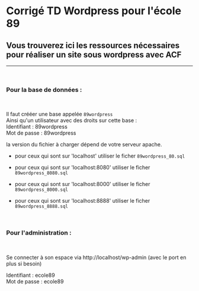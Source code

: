 # Corrigé TD Wordpress pour l'école 89
## Vous trouverez ici les ressources nécessaires pour réaliser un site sous wordpress avec ACF

---

<br />

### Pour la base de données :

<br />

Il faut crééer une base appelée <code>89wordpress</code><br />
Ainsi qu'un utilisateur avec des droits sur cette base :<br />
Identifiant : 89wordpress <br />
Mot de passe : 89wordpress <br />

la version du fichier à charger dépend de votre serveur apache.
* pour ceux qui sont sur 'localhost' utiliser le ficher <code>89wordpress_80.sql</code>

* pour ceux qui sont sur 'localhost:8080' utiliser le ficher <code>89wordpress_8080.sql</code>

* pour ceux qui sont sur 'localhost:8000' utiliser le ficher <code>89wordpress_8000.sql</code>

* pour ceux qui sont sur 'localhost:8888' utiliser le ficher <code>89wordpress_8888.sql</code>

<br />

### Pour l'administration :

<br />

Se connecter à son espace via http://localhost/wp-admin (avec le port en plus si besoin)

Identifiant : ecole89<br />
Mot de passe : ecole89<br />